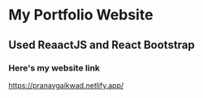 # My Portfolio Website

## Used ReaactJS and React Bootstrap

### Here's my website link
https://pranavgaikwad.netlify.app/
